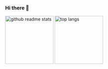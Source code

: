 ### Hi there 👋

<!--
**HaoLiuHust/HaoLiuHust** is a ✨ _special_ ✨ repository because its `README.md` (this file) appears on your GitHub profile.

Here are some ideas to get you started:

- 🔭 I’m currently working on ...
- 🌱 I’m currently learning ...
- 👯 I’m looking to collaborate on ...
- 🤔 I’m looking for help with ...
- 💬 Ask me about ...
- 📫 How to reach me: ...
- 😄 Pronouns: ...
- ⚡ Fun fact: ...
-->
<p align="left"><a href="https://github.com/HaoLiuHust?tab=repositories"><img src="https://github-readme-stats.vercel.app/api?username=HaoLiuHust&theme=vue&count_private=true&show_icons=true&hide=issues" alt="github readme stats" height="156"/></a>    <a href="https://github.com/HaoLiuHust?tab=repositories"><img src="https://github-readme-stats.anuraghazra1.vercel.app/api/top-langs/?username=HaoLiuHust&theme=vue&layout=compact" alt="top langs" height="156"/></a></p>
